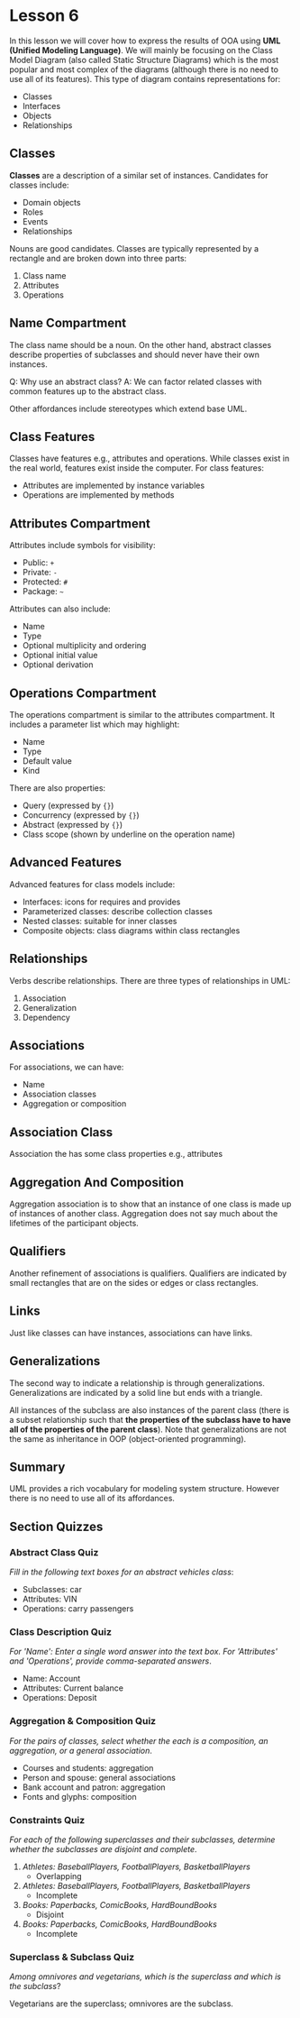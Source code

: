# Lesson 6

In this lesson we will cover how to express the results of OOA using **UML (Unified Modeling Language)**. We will mainly be focusing on the Class Model Diagram (also called Static Structure Diagrams) which is the most popular and most complex of the diagrams (although there is no need to use all of its features). This type of diagram contains representations for:

- Classes
- Interfaces
- Objects
- Relationships

## Classes

**Classes** are a description of a similar set of instances. Candidates for classes include:

- Domain objects
- Roles
- Events
- Relationships

Nouns are good candidates. Classes are typically represented by a rectangle and are broken down into three parts:

1. Class name
2. Attributes
3. Operations

## Name Compartment

The class name should be a noun. On the other hand, abstract classes describe properties of subclasses and should never have their own instances.

Q: Why use an abstract class?
A: We can factor related classes with common features up to the abstract class.

Other affordances include stereotypes which extend base UML.

## Class Features

Classes have features e.g., attributes and operations. While classes exist in the real world, features exist inside the computer. For class features:

- Attributes are implemented by instance variables
- Operations are implemented by methods

## Attributes Compartment

Attributes include symbols for visibility:

- Public: `+`
- Private: `-`
- Protected: `#`
- Package: `~`

Attributes can also include:

- Name
- Type
- Optional multiplicity and ordering
- Optional initial value
- Optional derivation

## Operations Compartment

The operations compartment is similar to the attributes compartment. It includes a parameter list which may highlight:

- Name
- Type
- Default value
- Kind

There are also properties:

- Query (expressed by `{}`)
- Concurrency (expressed by `{}`)
- Abstract (expressed by `{}`)
- Class scope (shown by underline on the operation name)

## Advanced Features

Advanced features for class models include:

- Interfaces: icons for requires and provides
- Parameterized classes: describe collection classes
- Nested classes: suitable for inner classes
- Composite objects: class diagrams within class rectangles

## Relationships

Verbs describe relationships. There are three types of relationships in UML:

1. Association
2. Generalization
3. Dependency

## Associations

For associations, we can have:

- Name
- Association classes
- Aggregation or composition

## Association Class

Association the has some class properties e.g., attributes

## Aggregation And Composition

Aggregation association is to show that an instance of one class is made up of instances of another class. Aggregation does not say much about the lifetimes of the participant objects.

## Qualifiers

Another refinement of associations is qualifiers. Qualifiers are indicated by small rectangles that are on the sides or edges or class rectangles.

## Links

Just like classes can have instances, associations can have links.

## Generalizations

The second way to indicate a relationship is through generalizations. Generalizations are indicated by a solid line but ends with a triangle.

All instances of the subclass are also instances of the parent class (there is a subset relationship such that **the properties of the subclass have to have all of the properties of the parent class**). Note that generalizations are not the same as inheritance in OOP (object-oriented programming).

## Summary

UML provides a rich vocabulary for modeling system structure. However there is no need to use all of its affordances.

## Section Quizzes

### Abstract Class Quiz

_Fill in the following text boxes for an abstract vehicles class_:

- Subclasses: car
- Attributes: VIN
- Operations: carry passengers

### Class Description Quiz

_For 'Name': Enter a single word answer into the text box. For 'Attributes' and 'Operations', provide comma-separated answers_.

- Name: Account
- Attributes: Current balance
- Operations: Deposit

### Aggregation & Composition Quiz

_For the pairs of classes, select whether the each is a composition, an aggregation, or a general association_.

- Courses and students: aggregation
- Person and spouse: general associations
- Bank account and patron: aggregation
- Fonts and glyphs: composition

### Constraints Quiz

_For each of the following superclasses and their subclasses, determine whether the subclasses are disjoint and complete_.

1. _Athletes: BaseballPlayers, FootballPlayers, BasketballPlayers_
   - Overlapping
2. _Athletes: BaseballPlayers, FootballPlayers, BasketballPlayers_
   - Incomplete
3. _Books: Paperbacks, ComicBooks, HardBoundBooks_
   - Disjoint
4. _Books: Paperbacks, ComicBooks, HardBoundBooks_
   - Incomplete

### Superclass & Subclass Quiz

_Among omnivores and vegetarians, which is the superclass and which is the subclass_?

Vegetarians are the superclass; omnivores are the subclass.
